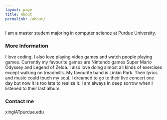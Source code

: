 ```yaml
---
layout: page
title: About
permalink: /about/
---
```


I am a master student majoring in computer science at Purdue University.

### More Information

I love coding. I also love playing video games and watch people playing games. Currently my favourite games are Nintendo games Super Mario Odyssey and Legend of Zelda. I also love doing almost all kinds of exercises except walking on treadmills. My favourite band is Linkin Park. Their lyrics and music could touch my soul. I dreamed to go to their live concert one day but now it is too late to realize it. I am always in deep sorrow when I listened to their last album.

### Contact me

xinglATpurdue.edu